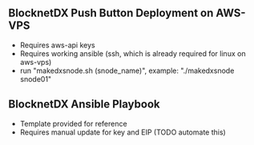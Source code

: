 ## BlocknetDX Push Button Deployment on AWS-VPS
- Requires aws-api keys
- Requires working ansible (ssh, which is already required for linux on aws-vps)
- run "makedxsnode.sh (snode_name)", example: "./makedxsnode snode01"


## BlocknetDX Ansible Playbook
- Template provided for reference
- Requires manual update for key and EIP (TODO automate this)
